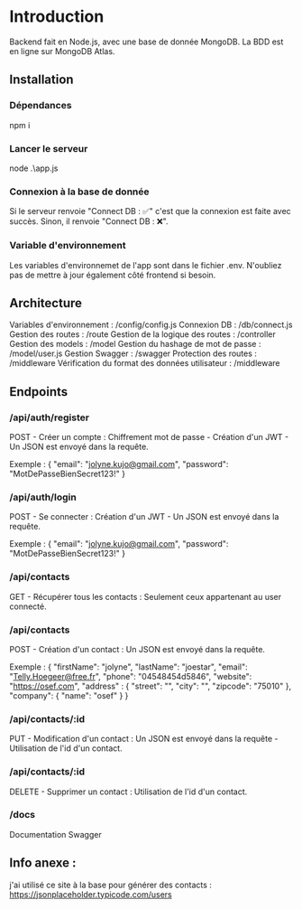 # Introduction
Backend fait en Node.js, avec une base de donnée MongoDB.
La BDD est en ligne sur MongoDB Atlas.

## Installation

### Dépendances
npm i

### Lancer le serveur
node .\app.js

### Connexion à la base de donnée
Si le serveur renvoie "Connect DB : ✅" c'est que la connexion est faite avec succès.
Sinon, il renvoie "Connect DB : ❌".

### Variable d'environnement
Les variables d'environnemet de l'app sont dans le fichier .env.
N'oubliez pas de mettre à jour également côté frontend si besoin.

## Architecture
Variables d'environnement : /config/config.js
Connexion DB : /db/connect.js
Gestion des routes : /route
Gestion de la logique des routes : /controller
Gestion des models : /model
Gestion du hashage de mot de passe : /model/user.js
Gestion Swagger : /swagger 
Protection des routes : /middleware
Vérification du format des données utilisateur : /middleware

## Endpoints

### /api/auth/register
POST - Créer un compte : Chiffrement mot de passe - Création d'un JWT - Un JSON est envoyé dans la requête.

Exemple :
{
    "email": "jolyne.kujo@gmail.com",
    "password": "MotDePasseBienSecret123!"
}

### /api/auth/login
POST - Se connecter : Création d'un JWT - Un JSON est envoyé dans la requête.

Exemple :
{
    "email": "jolyne.kujo@gmail.com",
    "password": "MotDePasseBienSecret123!"
}

### /api/contacts
GET - Récupérer tous les contacts : Seulement ceux appartenant au user connecté.

### /api/contacts
POST - Création d'un contact : Un JSON est envoyé dans la requête.

Exemple :
{
    "firstName": "jolyne",
    "lastName": "joestar",
    "email": "Telly.Hoegeer@free.fr",
    "phone": "04548454d5846",
    "website": "https://osef.com",
    "address" : {
        "street": "",
        "city": "",
        "zipcode": "75010"
    },
    "company": {
        "name": "osef"
    }
}

### /api/contacts/:id
PUT - Modification d'un contact : Un JSON est envoyé dans la requête - Utilisation de l'id d'un contact.

### /api/contacts/:id
DELETE - Supprimer un contact : Utilisation de l'id d'un contact.

### /docs
Documentation Swagger

## Info anexe :
j'ai utilisé ce site à la base pour générer des contacts :
https://jsonplaceholder.typicode.com/users